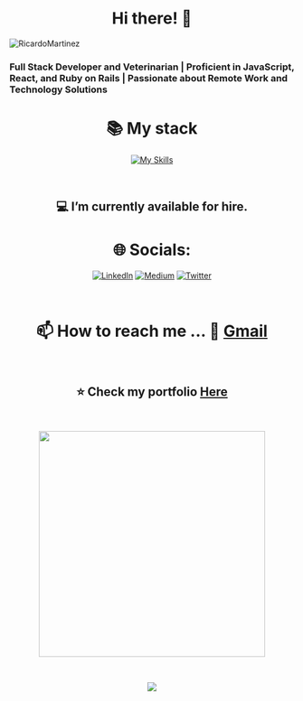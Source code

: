 <div align="center"> <h1>Hi there! 👋</h1> </div>
  
  ![RicardoMartinez](https://github.com/bohaz/bohaz/assets/127757182/a5776b85-6638-4452-9edf-c430350833ec)



### Full Stack Developer and Veterinarian | Proficient in JavaScript, React, and Ruby on Rails | Passionate about Remote Work and Technology Solutions

<div align="center">
  
# 📚 My stack
[![My Skills](https://skillicons.dev/icons?i=js,html,css,react,redux,jest,sass,ruby,rails,git,bootstrap,github,webpack,figma,postgresql,tailwind,materialui,stackoverflow,postman,docker)](https://skillicons.dev)

</div>

<br>

<div align="center">

## 💻 I’m currently available for hire.
  
</div>

<div align="center">
  
# 🌐 Socials:
  
[![LinkedIn](https://img.shields.io/badge/LinkedIn-%230077B5.svg?logo=linkedin&logoColor=white)](https://www.linkedin.com/in/ricardomartínez∴/) [![Medium](https://img.shields.io/badge/Medium-12100E?logo=medium&logoColor=white)](https://medium.com/@ricardomartinezvet) [![Twitter](https://img.shields.io/badge/Twitter-%231DA1F2.svg?logo=Twitter&logoColor=white)](https://twitter.com/Ricardo29115571)

</div>

<br>

<div align="center">

# 📫 How to reach me ... 📧 [Gmail](mailto:rudicarrilloypr@gmail.com) 
  
</div> 

<br>

<div align="center">

## ⭐️ Check my portfolio [Here](https://bohaz.github.io/First-mobile-project/)
  
</div>

<br>

<div align="center">

[<img width="400" src="https://github-readme-stats.vercel.app/api?username=bohaz&show_icons=true"/>](https://github.com/bohaz/)
  
</div>
</br>
<p align="center">   <img alingn="center" src="https://profile-counter.glitch.me/boaz/count.svg" /></p>
